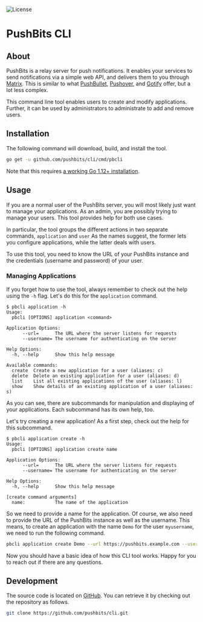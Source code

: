 ![License](https://img.shields.io/github/license/pushbits/cli)

# PushBits CLI

## About

PushBits is a relay server for push notifications.
It enables your services to send notifications via a simple web API, and delivers them to you through [Matrix](https://matrix.org/).
This is similar to what [PushBullet](https://www.pushbullet.com/), [Pushover](https://pushover.net/), and [Gotify](https://gotify.net/) offer, but a lot less complex.

This command line tool enables users to create and modify applications.
Further, it can be used by administrators to administrate to add and remove users.

## Installation

The following command will download, build, and install the tool.

```bash
go get -u github.com/pushbits/cli/cmd/pbcli
```

Note that this requires [a working Go 1.12+ installation](https://golang.org/doc/install).

## Usage

If you are a normal user of the PushBits server, you will most likely just want to manage your applications.
As an admin, you are possibly trying to manage your users.
This tool provides help for both use cases.

In particular, the tool groups the different actions in two separate commands, `application` and `user`
As the names suggest, the former lets you configure applications, while the latter deals with users.

To use this tool, you need to know the URL of your PushBits instance and the credentials (username and password) of your user.

### Managing Applications

If you forget how to use the tool, always remember to check out the help using the `-h` flag.
Let's do this for the `application` command.

```
$ pbcli application -h
Usage:
  pbcli [OPTIONS] application <command>

Application Options:
      --url=      The URL where the server listens for requests
      --username= The username for authenticating on the server

Help Options:
  -h, --help      Show this help message

Available commands:
  create  Create a new application for a user (aliases: c)
  delete  Delete an existing application for a user (aliases: d)
  list    List all existing applications of the user (aliases: l)
  show    Show details of an existing application of a user (aliases: s)
```

As you can see, there are subcommands for manipulation and displaying of your applications.
Each subcommand has its own help, too.

Let's try creating a new application!
As a first step, check out the help for this subcommand.

```
$ pbcli application create -h
Usage:
  pbcli [OPTIONS] application create name

Application Options:
      --url=      The URL where the server listens for requests
      --username= The username for authenticating on the server

Help Options:
  -h, --help      Show this help message

[create command arguments]
  name:           The name of the application
```

So we need to provide a name for the application.
Of course, we also need to provide the URL of the PushBits instance as well as the username.
This means, to create an application with the name `Demo` for the user `myusername`, we need to run the following command.

```bash
pbcli application create Demo --url https://pushbits.example.com --username myusername
```

Now you should have a basic idea of how this CLI tool works.
Happy for you to reach out if there are any questions.

## Development

The source code is located on [GitHub](https://github.com/pushbits/cli).
You can retrieve it by checking out the repository as follows.

```bash
git clone https://github.com/pushbits/cli.git
```
